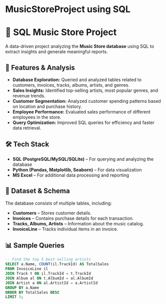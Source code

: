 # MusicStoreProject using SQL
# 🎵 SQL Music Store Project  

A data-driven project analyzing the **Music Store database** using SQL to extract insights and generate meaningful reports.  

## 🚀 Features & Analysis  
- **Database Exploration:** Queried and analyzed tables related to customers, invoices, tracks, albums, artists, and genres.  
- **Sales Insights:** Identified top-selling artists, most popular genres, and revenue trends.  
- **Customer Segmentation:** Analyzed customer spending patterns based on location and purchase history.  
- **Employee Performance:** Evaluated sales performance of different employees in the store.  
- **Query Optimization:** Improved SQL queries for efficiency and faster data retrieval.  

## 🛠️ Tech Stack  
- **SQL (PostgreSQL/MySQL/SQLite)** – For querying and analyzing the database  
- **Python (Pandas, Matplotlib, Seaborn)** – For data visualization  
- **MS Excel** – For additional data processing and reporting  

## 📂 Dataset & Schema  
The database consists of multiple tables, including:  
- **Customers** – Stores customer details.  
- **Invoices** – Contains purchase details for each transaction.  
- **Tracks, Albums, Artists** – Information about the music catalog.  
- **InvoiceLine** – Tracks individual items in an invoice.  



## 📊 Sample Queries  
```sql
-- Find the top 5 best-selling artists
SELECT a.Name, COUNT(il.TrackId) AS TotalSales 
FROM InvoiceLine il
JOIN Track t ON il.TrackId = t.TrackId
JOIN Album al ON t.AlbumId = al.AlbumId
JOIN Artist a ON al.ArtistId = a.ArtistId
GROUP BY a.Name
ORDER BY TotalSales DESC
LIMIT 5;
```

